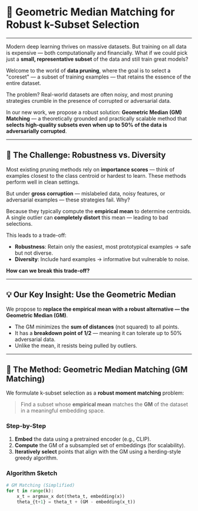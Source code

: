 # 🧠 Geometric Median Matching for Robust k-Subset Selection

---

Modern deep learning thrives on massive datasets. But training on all data is expensive — both computationally and financially. What if we could pick just a **small, representative subset** of the data and still train great models?

Welcome to the world of **data pruning**, where the goal is to select a "coreset" — a subset of training examples — that retains the essence of the entire dataset.

The problem? Real-world datasets are often noisy, and most pruning strategies crumble in the presence of corrupted or adversarial data.

In our new work, we propose a robust solution: **Geometric Median (GM) Matching** — a theoretically grounded and practically scalable method that **selects high-quality subsets even when up to 50% of the data is adversarially corrupted**.

---

## 🚧 The Challenge: Robustness vs. Diversity

Most existing pruning methods rely on **importance scores** — think of examples closest to the class centroid or hardest to learn. These methods perform well in clean settings.

But under **gross corruption** — mislabeled data, noisy features, or adversarial examples — these strategies fail. Why?

Because they typically compute the **empirical mean** to determine centroids. A single outlier can **completely distort** this mean — leading to bad selections.

This leads to a trade-off:

- **Robustness**: Retain only the easiest, most prototypical examples → safe but not diverse.
- **Diversity**: Include hard examples → informative but vulnerable to noise.

**How can we break this trade-off?**

---

## 💡 Our Key Insight: Use the Geometric Median

We propose to **replace the empirical mean with a robust alternative — the Geometric Median (GM)**.

- The GM minimizes the **sum of distances** (not squared) to all points.
- It has a **breakdown point of 1/2** — meaning it can tolerate up to 50% adversarial data.
- Unlike the mean, it resists being pulled by outliers.

---

## 🧪 The Method: Geometric Median Matching (GM Matching)

We formulate k-subset selection as a **robust moment matching** problem:

> Find a subset whose **empirical mean** matches the **GM** of the dataset in a meaningful embedding space.

### Step-by-Step

1. **Embed** the data using a pretrained encoder (e.g., CLIP).
2. **Compute** the GM of a subsampled set of embeddings (for scalability).
3. **Iteratively select** points that align with the GM using a herding-style greedy algorithm.

### Algorithm Sketch

```python
# GM Matching (Simplified)
for t in range(k):
    x_t = argmax_x dot(theta_t, embedding(x))
    theta_{t+1} = theta_t + (GM - embedding(x_t))
